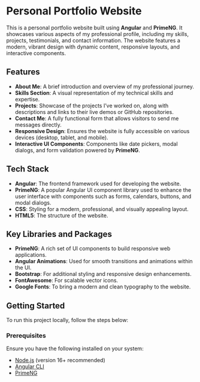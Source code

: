 # Personal Portfolio Website

This is a personal portfolio website built using **Angular** and **PrimeNG**. It showcases various aspects of my professional profile, including my skills, projects, testimonials, and contact information. The website features a modern, vibrant design with dynamic content, responsive layouts, and interactive components.

## Features

- **About Me**: A brief introduction and overview of my professional journey.
- **Skills Section**: A visual representation of my technical skills and expertise.
- **Projects**: Showcase of the projects I’ve worked on, along with descriptions and links to their live demos or GitHub repositories.
- **Contact Me**: A fully functional form that allows visitors to send me messages directly.
- **Responsive Design**: Ensures the website is fully accessible on various devices (desktop, tablet, and mobile).
- **Interactive UI Components**: Components like date pickers, modal dialogs, and form validation powered by **PrimeNG**.

## Tech Stack

- **Angular**: The frontend framework used for developing the website.
- **PrimeNG**: A popular Angular UI component library used to enhance the user interface with components such as forms, calendars, buttons, and modal dialogs.
- **CSS**: Styling for a modern, professional, and visually appealing layout.
- **HTML5**: The structure of the website.

## Key Libraries and Packages

- **PrimeNG**: A rich set of UI components to build responsive web applications.
- **Angular Animations**: Used for smooth transitions and animations within the UI.
- **Bootstrap**: For additional styling and responsive design enhancements.
- **FontAwesome**: For scalable vector icons.
- **Google Fonts**: To bring a modern and clean typography to the website.

## Getting Started

To run this project locally, follow the steps below:

### Prerequisites

Ensure you have the following installed on your system:

- [Node.js](https://nodejs.org/) (version 16+ recommended)
- [Angular CLI](https://angular.io/cli)
- [PrimeNG](https://www.primefaces.org/primeng/)


